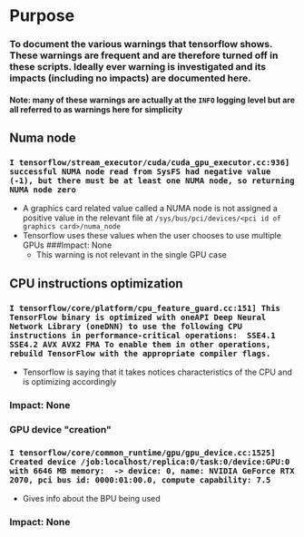 # Purpose
### To document the various warnings that tensorflow shows. These warnings are frequent and are therefore turned off in these scripts. Ideally ever warning is investigated and its impacts (including no impacts) are documented here. 
#### Note: many of these warnings are actually at the `INFO` logging level but are all referred to as warnings here for simplicity

## Numa node
### `I tensorflow/stream_executor/cuda/cuda_gpu_executor.cc:936] successful NUMA node read from SysFS had negative value (-1), but there must be at least one NUMA node, so returning NUMA node zero`
- A graphics card related value called a NUMA node is not assigned a positive value in the relevant file at `/sys/bus/pci/devices/<pci id of graphics card>/numa_node`
- Tensorflow uses these values when the user chooses to use multiple GPUs
###Impact: None
  - This warning is not relevant in the single GPU case


## CPU instructions optimization
### `I tensorflow/core/platform/cpu_feature_guard.cc:151] This TensorFlow binary is optimized with oneAPI Deep Neural Network Library (oneDNN) to use the following CPU instructions in performance-critical operations:  SSE4.1 SSE4.2 AVX AVX2 FMA To enable them in other operations, rebuild TensorFlow with the appropriate compiler flags.`
- Tensorflow is saying that it takes notices characteristics of the CPU and is optimizing accordingly
### Impact: None

### GPU device "creation"
### `I tensorflow/core/common_runtime/gpu/gpu_device.cc:1525] Created device /job:localhost/replica:0/task:0/device:GPU:0 with 6646 MB memory:  -> device: 0, name: NVIDIA GeForce RTX 2070, pci bus id: 0000:01:00.0, compute capability: 7.5`
- Gives info about the BPU being used
### Impact: None